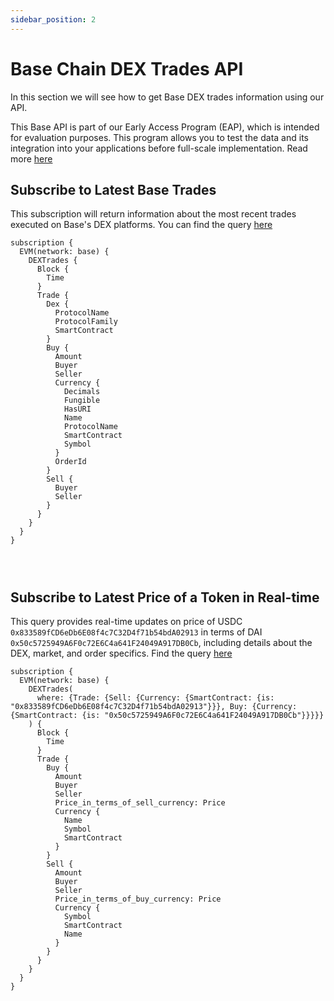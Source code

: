 ```yaml
---
sidebar_position: 2
---
```


<head>
<meta name="title" content="How to Get Base Decentralized Exchange Data with Base DEX Trades API"/>
<meta name="description" content="Get on-chain data of any Base based DEX through our DEX Trades API."/>
<meta name="keywords" content="Base DEX Trades api,Base DEX Trades python api,Base DEX Trades token api,Base Dex NFT api, DEX Trades scan api, DEX Trades api, DEX Trades api docs, DEX Trades crypto api, DEX Trades blockchain api,Base network api, Base web3 api"/>
<meta name="robots" content="index, follow"/>
<meta http-equiv="Content-Type" content="text/html; charset=utf-8"/>
<meta name="language" content="English"/>

<!-- Open Graph / Facebook -->

<meta property="og:type" content="website" />
<meta
  property="og:title"
  content="How to Get Base Decentralized Exchange Data with Base DEX Trades API"
/>
<meta
  property="og:description"
  content="Get on-chain data of any Base based DEX through our DEX Trades API."
/>

<!-- Twitter -->

<meta property="twitter:card" content="summary_large_image" />
<meta property="twitter:title" content="How to Get Base Decentralized Exchange Data with Base DEX Trades API" />
<meta property="twitter:description" content="Get on-chain data of any Base based DEX through our DEX Trades API." />
</head>

# Base Chain DEX Trades API

In this section we will see how to get Base DEX trades information using our API.

This Base API is part of our Early Access Program (EAP), which is intended for evaluation purposes. This program allows you to test the data and its integration into your applications before full-scale implementation. Read more [here](https://docs.bitquery.io/docs/graphql/dataset/EAP/)

## Subscribe to Latest Base Trades

This subscription will return information about the most recent trades executed on Base's DEX platforms.
You can find the query [here](https://ide.bitquery.io/Latest-trades-on-base#)

```
subscription {
  EVM(network: base) {
    DEXTrades {
      Block {
        Time
      }
      Trade {
        Dex {
          ProtocolName
          ProtocolFamily
          SmartContract
        }
        Buy {
          Amount
          Buyer
          Seller
          Currency {
            Decimals
            Fungible
            HasURI
            Name
            ProtocolName
            SmartContract
            Symbol
          }
          OrderId
        }
        Sell {
          Buyer
          Seller
        }
      }
    }
  }
}




```

## Subscribe to Latest Price of a Token in Real-time

This query provides real-time updates on price of USDC `0x833589fCD6eDb6E08f4c7C32D4f71b54bdA02913` in terms of DAI `0x50c5725949A6F0c72E6C4a641F24049A917DB0Cb`, including details about the DEX, market, and order specifics. Find the query [here](https://ide.bitquery.io/Price-of-USDC-in-terms-of-DAI-on-Base-network#)

```
subscription {
  EVM(network: base) {
    DEXTrades(
      where: {Trade: {Sell: {Currency: {SmartContract: {is: "0x833589fCD6eDb6E08f4c7C32D4f71b54bdA02913"}}}, Buy: {Currency: {SmartContract: {is: "0x50c5725949A6F0c72E6C4a641F24049A917DB0Cb"}}}}}
    ) {
      Block {
        Time
      }
      Trade {
        Buy {
          Amount
          Buyer
          Seller
          Price_in_terms_of_sell_currency: Price
          Currency {
            Name
            Symbol
            SmartContract
          }
        }
        Sell {
          Amount
          Buyer
          Seller
          Price_in_terms_of_buy_currency: Price
          Currency {
            Symbol
            SmartContract
            Name
          }
        }
      }
    }
  }
}



```
